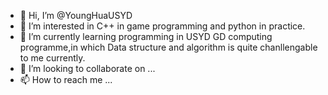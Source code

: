 - 👋 Hi, I’m @YoungHuaUSYD
- 👀 I’m interested in C++ in game programming and python in practice.
- 🌱 I’m currently learning programming in USYD GD computing programme,in which Data structure and algorithm is quite chanllengable to me currently.
- 💞️ I’m looking to collaborate on ...
- 📫 How to reach me ...

<!---
YoungHuaUSYD/YoungHuaUSYD is a ✨ special ✨ repository because its `README.md` (this file) appears on your GitHub profile.
You can click the Preview link to take a look at your changes.
--->

